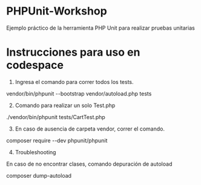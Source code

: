 # PHPUnit-Workshop
Ejemplo práctico de la herramienta PHP Unit para realizar pruebas unitarias
# Instrucciones para uso en codespace
1. Ingresa el comando para correr todos los tests.

vendor/bin/phpunit --bootstrap vendor/autoload.php tests

2. Comando para realizar un solo Test.php

./vendor/bin/phpunit tests/CartTest.php

3. En caso de ausencia de carpeta vendor, correr el comando.

composer require --dev phpunit/phpunit

4. Troubleshooting

En caso de no encontrar clases, comando depuración de autoload

composer dump-autoload
